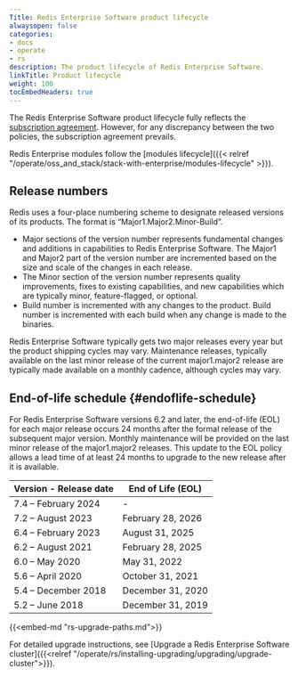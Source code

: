 ```yaml
---
Title: Redis Enterprise Software product lifecycle
alwaysopen: false
categories:
- docs
- operate
- rs
description: The product lifecycle of Redis Enterprise Software.
linkTitle: Product lifecycle
weight: 100
tocEmbedHeaders: true
---
```

The Redis Enterprise Software product lifecycle fully reflects the [subscription agreement](https://redis.com/software-subscription-agreement).
However, for any discrepancy between the two policies, the subscription agreement prevails.

Redis Enterprise modules follow the [modules lifecycle]({{< relref "/operate/oss_and_stack/stack-with-enterprise/modules-lifecycle" >}}).

## Release numbers

Redis uses a four-place numbering scheme to designate released versions of its products.
The format is “Major1.Major2.Minor-Build”.

- Major sections of the version number represents fundamental changes and additions in
    capabilities to Redis  Enterprise Software. The Major1 and Major2 part of the
    version number are incremented based on the size and scale of the changes in each
    release.
- The Minor section of the version number represents quality improvements, fixes to
    existing capabilities, and new capabilities which are typically minor, feature-flagged, or optional. 
- Build number is incremented with any changes to the product. Build number is
    incremented with each build when any change is made to the binaries.

Redis Enterprise Software typically gets two major releases every year but the product shipping cycles may vary.
Maintenance releases, typically available on the last minor release of the current major1.major2 release are typically made available on a monthly cadence, although cycles may vary.

## End-of-life schedule {#endoflife-schedule}

For Redis Enterprise Software versions 6.2 and later, the end-of-life (EOL) for each major release occurs 24 months after the formal release of the subsequent major version. Monthly maintenance will be provided on the last minor release of the major1.major2 releases.
This update to the EOL policy allows a lead time of at least 24 months to upgrade to the new release after it is available.


| Version - Release date | End of Life (EOL)  |
| ----------------------------------------- | ------------------ |
| 7.4 – February 2024				        | - |
| 7.2 – August 2023				            | February 28, 2026 |
| 6.4 – February 2023						| August 31, 2025 |
| 6.2 – August 2021                         | February 28, 2025  |
| 6.0 – May 2020                            | May 31, 2022  |
| 5.6 – April 2020                          | October 31, 2021  |
| 5.4 – December 2018                       | December 31, 2020  |
| 5.2 – June 2018                           | December 31, 2019  |

{{<embed-md "rs-upgrade-paths.md">}}

For detailed upgrade instructions, see [Upgrade a Redis Enterprise Software cluster]({{<relref "/operate/rs/installing-upgrading/upgrading/upgrade-cluster">}}).